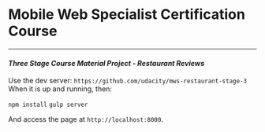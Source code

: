 # Mobile Web Specialist Certification Course
---
#### _Three Stage Course Material Project - Restaurant Reviews_

Use the dev server: `https://github.com/udacity/mws-restaurant-stage-3`
When it is up and running, then:

`npm install`
`gulp server`

And access the page at `http://localhost:8000`.
